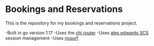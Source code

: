 # Bookings and Reservations

This is the repository for my bookings and reservations project.

-Built in go version 1.17
-Uses the [chi router](https://github.com/go-chi/chi)
-Uses [alex edwards SCS](https://github.com/alexedwards/scs/v2) session management
-Uses [nosurf](https://github.com/justinas/nosurf)